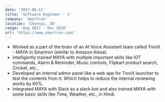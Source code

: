 ```yaml
---
date: '2017-08-11'
title: 'Software Engineer - 1'
company: 'Smartron'
location: 'Chennai, IN'
range: 'Aug 2017 - Dec 2018'
url: 'https://www.smartron.com/'
---
```


- Worked as a part of the brain of an AI Voice Assistant team called TronX - MAYA in Smartron (similar
to Amazon Alexa).
- Intelligently trained MAYA with multiple important skills like IOT commands, Alarm & Reminder,
Music controls, Flipkart product search, Cricket, etc.,
- Developed an internal admin panel like a web app for TronX launcher to test the contents from it.
Which helps to reduce the internal reviewing works by 60%.
- Integrated MAYA with Slack as a slack bot and also trained MAYA with some basic skills like Time,
Weather, etc., in Hindi.